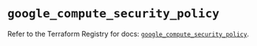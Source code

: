 # `google_compute_security_policy`

Refer to the Terraform Registry for docs: [`google_compute_security_policy`](https://registry.terraform.io/providers/hashicorp/google/6.46.0/docs/resources/compute_security_policy).
